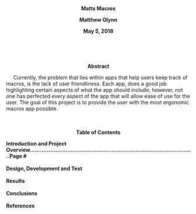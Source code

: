 <p align="center"> <b>Matts Macros</b></p>
<p align="center"> <b>Matthew Glynn</b></p>
<p align="center"> <b>May 5, 2018</b></p>


</br>
</br>
</br>
<p align="center"> <b>Abstract</b></p>
&nbsp;&nbsp;&nbsp;&nbsp; Currently, the problem that lies within apps that help users keep track of macros, is the lack of user friendliness. Each app, does a good job highlighting certain aspects of what the app should include; however, not one has perfected every aspect of the app that will allow ease of use for the user. The goal of this project is to provide the user with the most ergonomic macros app possible.


</br>
</br>
</br>
<p align="center"> <b>Table of Contents</b></p>
<b>Introduction and Project Overview................................................................................................Page # </br></b>
</br>
<b>Design, Development and Test</br></b>
</br>
<b>Results</br></b>
</br>
<b>Conclusions</br></b>
</br>
<b>References</br></b>
